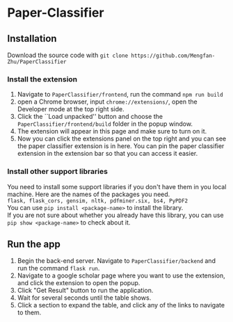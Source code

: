 # Paper-Classifier

## Installation
Download the source code with
`git clone https://github.com/Mengfan-Zhu/PaperClassifier`

### Install the extension

1. Navigate to `PaperClassifier/frontend`, run the command `npm run build`
3. open a Chrome browser, input `chrome://extensions/`, open the Developer mode at the top right side. 
4. Click the ``Load unpacked'' button and choose the `PaperClassifier/frontend/build` folder in the popup window.
5. The extension will appear in this page and make sure to turn on it. 
6. Now you can click the extensions panel on the top right and you can see the paper classifier extension is in here. You can pin the paper classifier extension in the extension bar so that you can access it easier.

### Install other support libraries

You need to install some support libraries if you don't have them in you local machine. Here are the names of the packages you need.<br>
`flask, flask_cors, gensim, nltk, pdfminer.six, bs4, PyPDF2`<br>
You can use `pip install <package-name>` to install the library. <br>
If you are not sure about whether you already have this library, you can use `pip show <package-name>` to check about it.

## Run the app

1. Begin the back-end server. Navigate to `PaperClassifier/backend` and run the command `flask run`.
2. Navigate to a google scholar page where you want to use the extension, and click the extension to open the popup. 
3. Click "Get Result" button to run the application.
4. Wait for several seconds until the table shows. 
5. Click a section to expand the table, and click any of the links to navigate to them. 
